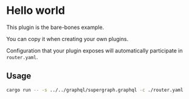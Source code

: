 # Hello world

This plugin is the bare-bones example.

You can copy it when creating your own plugins.

Configuration that your plugin exposes will automatically participate in `router.yaml`.

## Usage
```bash
cargo run -- -s ../../graphql/supergraph.graphql -c ./router.yaml
```
